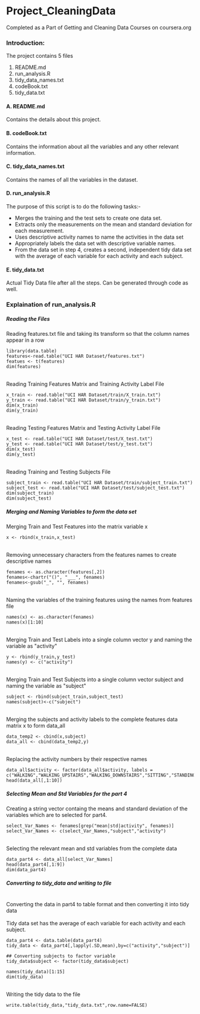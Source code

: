 Project_CleaningData
====================

Completed as a Part of Getting and Cleaning Data Courses on coursera.org

### Introduction:
The project contains 5 files<br/>
1. README.md<br/>
2. run_analysis.R<br/>
3. tidy_data_names.txt<br/>
4. codeBook.txt<br/>
5. tidy_data.txt

#### A. README.md
Contains the details about this project. <br/>

#### B. codeBook.txt
Contains the information about all the variables and any other relevant information. <br/>

#### C. tidy_data_names.txt
Contains the names of all the variables in the dataset.

#### D. run_analysis.R
The purpose of this script is to do the following tasks:- 

* Merges the training and the test sets to create one data set.
* Extracts only the measurements on the mean and standard deviation for each measurement. 
* Uses descriptive activity names to name the activities in the data set
* Appropriately labels the data set with descriptive variable names. 
* From the data set in step 4, creates a second, independent tidy data set with the average of each variable for each activity and each subject.

#### E. tidy_data.txt
Actual Tidy Data file after all the steps. Can be generated through code as well.

### Explaination of run_analysis.R

##### Reading the Files

Reading features.txt file and taking its transform so that the column names appear in a row<br/>

```{r}
library(data.table)
features<-read.table("UCI HAR Dataset/features.txt")
featues <- t(features)
dim(features)
```

<br/>Reading Training Features Matrix and Training Activity Label File<br/>
```{r}
x_train <- read.table("UCI HAR Dataset/train/X_train.txt")
y_train <- read.table("UCI HAR Dataset/train/y_train.txt")
dim(x_train)
dim(y_train)
```

<br/>Reading Testing Features Matrix and Testing Activity Label File<br/>
```{r}
x_test <- read.table("UCI HAR Dataset/test/X_test.txt")
y_test <- read.table("UCI HAR Dataset/test/y_test.txt")
dim(x_test)
dim(y_test)
```

<br/>Reading Training and Testing Subjects File<br/>
```{r}
subject_train <- read.table("UCI HAR Dataset/train/subject_train.txt")
subject_test <- read.table("UCI HAR Dataset/test/subject_test.txt")
dim(subject_train)
dim(subject_test)
```

##### Merging and Naming Variables to form the data set

Merging Train and Test Features into the matrix variable x<br/>
```{r}
x <- rbind(x_train,x_test)
```

<br/>Removing unnecessary characters from the features names to create descriptive names<br/>
```{r}
fenames <- as.character(features[,2])
fenames<-chartr("()", "___", fenames)
fenames<-gsub("_", "", fenames)
```

<br/>Naming the variables of the training features using the names from features file<br/>
```{r}
names(x) <- as.character(fenames)
names(x)[1:10]
```

<br/>Merging Train and Test Labels into a single column vector y and naming the variable as "activity"<br/>
```{r}
y <- rbind(y_train,y_test)
names(y) <- c("activity")
```

<br/>Merging Train and Test Subjects into a single column vector subject and naming the variable as "subject"<br/>
```{r}
subject <- rbind(subject_train,subject_test)
names(subject)<-c("subject")
```

<br/>Merging the subjects and activity labels to the complete features data matrix x to form data_all <br/>
```{r}
data_temp2 <- cbind(x,subject)
data_all <- cbind(data_temp2,y)
```

<br/>Replacing the activity numbers by their respective names <br/>
```{r}
data_all$activity <- factor(data_all$activity, labels = c("WALKING","WALKING_UPSTAIRS","WALKING_DOWNSTAIRS","SITTING","STANDING","LAYING"))
head(data_all[,1:10])
```

##### Selecting Mean and Std Variables for the part 4

Creating a string vector containg the means and standard deviation of the variables which are to selected for part4.<br/>
```{r}
select_Var_Names <- fenames[grep("mean|std|activity", fenames)] 
select_Var_Names <- c(select_Var_Names,"subject","activity")
```

<br/>Selecting the relevant mean and std variables from the complete data<br/>
```{r}
data_part4 <- data_all[select_Var_Names]
head(data_part4[,1:9])
dim(data_part4)
```


##### Converting to tidy_data and writing to file
<br/>Converting the data in part4 to table format and then converting it into tidy data<br/>
<br/>Tidy data set has the average of each variable for each activity and each subject.<br/>
```{r}
data_part4 <- data.table(data_part4)
tidy_data <- data_part4[,lapply(.SD,mean),by=c("activity","subject")]

## Converting subjects to factor variable
tidy_data$subject <- factor(tidy_data$subject)

names(tidy_data)[1:15]
dim(tidy_data)
```

<br/> Writing the tidy data to the file
```{r}
write.table(tidy_data,"tidy_data.txt",row.name=FALSE)
```
